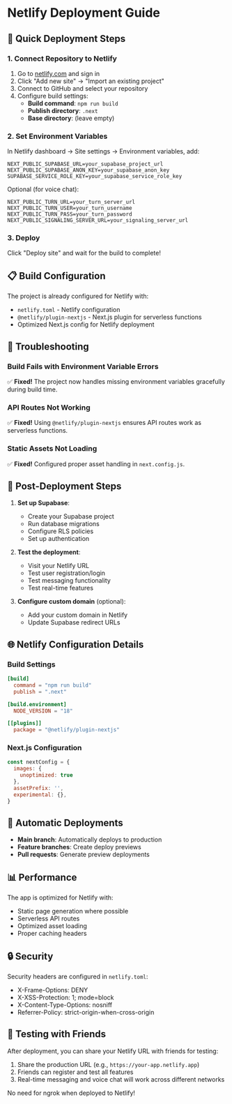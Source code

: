 # Netlify Deployment Guide

## 🚀 Quick Deployment Steps

### 1. Connect Repository to Netlify

1. Go to [netlify.com](https://netlify.com) and sign in
2. Click "Add new site" → "Import an existing project"
3. Connect to GitHub and select your repository
4. Configure build settings:
   - **Build command**: `npm run build`
   - **Publish directory**: `.next`
   - **Base directory**: (leave empty)

### 2. Set Environment Variables

In Netlify dashboard → Site settings → Environment variables, add:

```
NEXT_PUBLIC_SUPABASE_URL=your_supabase_project_url
NEXT_PUBLIC_SUPABASE_ANON_KEY=your_supabase_anon_key
SUPABASE_SERVICE_ROLE_KEY=your_supabase_service_role_key
```

Optional (for voice chat):
```
NEXT_PUBLIC_TURN_URL=your_turn_server_url
NEXT_PUBLIC_TURN_USER=your_turn_username
NEXT_PUBLIC_TURN_PASS=your_turn_password
NEXT_PUBLIC_SIGNALING_SERVER_URL=your_signaling_server_url
```

### 3. Deploy

Click "Deploy site" and wait for the build to complete!

## 📋 Build Configuration

The project is already configured for Netlify with:

- `netlify.toml` - Netlify configuration
- `@netlify/plugin-nextjs` - Next.js plugin for serverless functions
- Optimized Next.js config for Netlify deployment

## 🔧 Troubleshooting

### Build Fails with Environment Variable Errors

✅ **Fixed!** The project now handles missing environment variables gracefully during build time.

### API Routes Not Working

✅ **Fixed!** Using `@netlify/plugin-nextjs` ensures API routes work as serverless functions.

### Static Assets Not Loading

✅ **Fixed!** Configured proper asset handling in `next.config.js`.

## 🎯 Post-Deployment Steps

1. **Set up Supabase**:
   - Create your Supabase project
   - Run database migrations
   - Configure RLS policies
   - Set up authentication

2. **Test the deployment**:
   - Visit your Netlify URL
   - Test user registration/login
   - Test messaging functionality
   - Test real-time features

3. **Configure custom domain** (optional):
   - Add your custom domain in Netlify
   - Update Supabase redirect URLs

## 🌐 Netlify Configuration Details

### Build Settings
```toml
[build]
  command = "npm run build"
  publish = ".next"

[build.environment]
  NODE_VERSION = "18"

[[plugins]]
  package = "@netlify/plugin-nextjs"
```

### Next.js Configuration
```javascript
const nextConfig = {
  images: {
    unoptimized: true
  },
  assetPrefix: '',
  experimental: {},
}
```

## 🚀 Automatic Deployments

- **Main branch**: Automatically deploys to production
- **Feature branches**: Create deploy previews
- **Pull requests**: Generate preview deployments

## 📊 Performance

The app is optimized for Netlify with:
- Static page generation where possible
- Serverless API routes
- Optimized asset loading
- Proper caching headers

## 🔒 Security

Security headers are configured in `netlify.toml`:
- X-Frame-Options: DENY
- X-XSS-Protection: 1; mode=block
- X-Content-Type-Options: nosniff
- Referrer-Policy: strict-origin-when-cross-origin

## 📱 Testing with Friends

After deployment, you can share your Netlify URL with friends for testing:
1. Share the production URL (e.g., `https://your-app.netlify.app`)
2. Friends can register and test all features
3. Real-time messaging and voice chat will work across different networks

No need for ngrok when deployed to Netlify!

